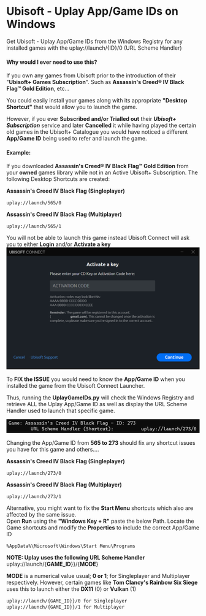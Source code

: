 # Ubisoft - Uplay App/Game IDs on Windows  
  
Get Ubisoft - Uplay App/Game IDs from the Windows Registry for any installed games with the uplay://launch/{ID}/0 (URL Scheme Handler)  
  
#### Why would I ever need to use this?  
If you own any games from Ubisoft prior to the introduction of their "**Ubisoft+ Games Subscription**". Such as **Assassin's Creed® IV Black Flag™ Gold Edition**, etc...  
  
You could easily install your games along with its appropriate **"Desktop Shortcut"** that would allow you to launch the game.  
  
However, if you ever **Subscribed and/or Trialled out** their ***Ubisoft+ Subscription*** service and later **Cancelled** it while having played the certain old games in the Ubisoft+ Catalogue you would have noticed a different **App/Game ID** being used to refer and launch the game.  
  
  
  
#### Example:  
If you downloaded **Assassin's Creed® IV Black Flag™ Gold Edition** from your **owned** games library while not in an Active Ubisoft+ Subscription. The following Desktop Shortcuts are created:  
  
**Assassin's Creed IV Black Flag (Singleplayer)**  
```  
uplay://launch/565/0  
```  
  
**Assassin's Creed IV Black Flag (Multiplayer)**  
```  
uplay://launch/565/1  
```  
  
You will not be able to launch this game instead Ubisoft Connect will ask you to either **Login** and/or **Activate a key**  
![ActivateKey](./res/ActivateKey.png)  
  
To **FIX the ISSUE** you would need to know the **App/Game ID** when you installed the game from the Ubisoft Connect Launcher.  
  
Thus, running the **UplayGameIDs.py** will check the Windows Registry and retrieve ALL the Uplay App/Game ID as well as display the URL Scheme Handler used to launch that specific game.  
  
![UplayGameIDs.py](./res/UplayGameIDs.py.png)  
  
Changing the App/Game ID from **565 to 273** should fix any shortcut issues you have for this game and others....  
  
  
**Assassin's Creed IV Black Flag (Singleplayer)**  
```  
uplay://launch/273/0  
```  
  
**Assassin's Creed IV Black Flag (Multiplayer)**  
```  
uplay://launch/273/1  
```  
  
  
Alternative, you might want to fix the **Start Menu** shortcuts which also are affected by the same issue.  
Open **Run** using the **"Windows Key + R"** paste the below Path. Locate the Game shortcuts and modify the **Properties** to include the correct App/Game ID  
  
```  
%AppData%\Microsoft\Windows\Start Menu\Programs  
```  
  
**NOTE: Uplay uses the following URL Scheme Handler**  
uplay://launch/{**GAME_ID**}}/{**MODE**}  
  
**MODE** is a numerical value usual; **0 or 1**; for Singleplayer and Multiplayer respectively. However, certain games like **Tom Clancy's Rainbow Six Siege** uses this to launch either the **DX11** (0) or **Vulkan** (1)  
  
	uplay://launch/{GAME_ID}}/0 for Singleplayer  
	uplay://launch/{GAME_ID}}/1 for Multiplayer
